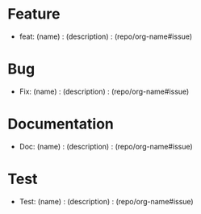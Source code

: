 # Feature

- feat: (name) : (description) : (repo/org-name#issue)

# Bug

- Fix: (name) : (description) : (repo/org-name#issue)

# Documentation

- Doc: (name) : (description) : (repo/org-name#issue)

# Test

- Test: (name) : (description) : (repo/org-name#issue)
